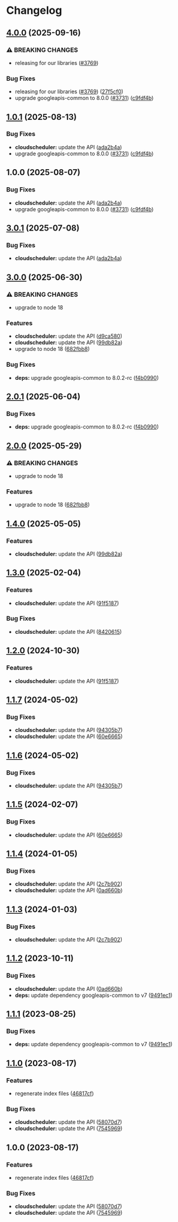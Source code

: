 # Changelog

## [4.0.0](https://github.com/googleapis/google-api-nodejs-client/compare/cloudscheduler-v3.0.1...cloudscheduler-v4.0.0) (2025-09-16)


### ⚠ BREAKING CHANGES

* releasing for our libraries ([#3769](https://github.com/googleapis/google-api-nodejs-client/issues/3769))

### Bug Fixes

* releasing for our libraries ([#3769](https://github.com/googleapis/google-api-nodejs-client/issues/3769)) ([27f5cf0](https://github.com/googleapis/google-api-nodejs-client/commit/27f5cf0a0190a5e8e8bf970f7a7cf77c409f093e))
* upgrade googleapis-common to 8.0.0  ([#3731](https://github.com/googleapis/google-api-nodejs-client/issues/3731)) ([c9fdf4b](https://github.com/googleapis/google-api-nodejs-client/commit/c9fdf4b34d6c9bcf608eee35dd281d4680be9797))

## [1.0.1](https://github.com/googleapis/google-api-nodejs-client/compare/cloudscheduler-v1.0.0...cloudscheduler-v1.0.1) (2025-08-13)


### Bug Fixes

* **cloudscheduler:** update the API ([ada2b4a](https://github.com/googleapis/google-api-nodejs-client/commit/ada2b4a8e9b5783fa8bfa4b01bd5420b6b8a6403))
* upgrade googleapis-common to 8.0.0  ([#3731](https://github.com/googleapis/google-api-nodejs-client/issues/3731)) ([c9fdf4b](https://github.com/googleapis/google-api-nodejs-client/commit/c9fdf4b34d6c9bcf608eee35dd281d4680be9797))

## 1.0.0 (2025-08-07)


### Bug Fixes

* **cloudscheduler:** update the API ([ada2b4a](https://github.com/googleapis/google-api-nodejs-client/commit/ada2b4a8e9b5783fa8bfa4b01bd5420b6b8a6403))
* upgrade googleapis-common to 8.0.0  ([#3731](https://github.com/googleapis/google-api-nodejs-client/issues/3731)) ([c9fdf4b](https://github.com/googleapis/google-api-nodejs-client/commit/c9fdf4b34d6c9bcf608eee35dd281d4680be9797))

## [3.0.1](https://github.com/googleapis/google-api-nodejs-client/compare/cloudscheduler-v3.0.0...cloudscheduler-v3.0.1) (2025-07-08)


### Bug Fixes

* **cloudscheduler:** update the API ([ada2b4a](https://github.com/googleapis/google-api-nodejs-client/commit/ada2b4a8e9b5783fa8bfa4b01bd5420b6b8a6403))

## [3.0.0](https://github.com/googleapis/google-api-nodejs-client/compare/cloudscheduler-v2.0.1...cloudscheduler-v3.0.0) (2025-06-30)


### ⚠ BREAKING CHANGES

* upgrade to node 18

### Features

* **cloudscheduler:** update the API ([d9ca580](https://github.com/googleapis/google-api-nodejs-client/commit/d9ca580f64b6bac308ae47772f0b73ba2ff1a7a3))
* **cloudscheduler:** update the API ([99db82a](https://github.com/googleapis/google-api-nodejs-client/commit/99db82aa0ad48c08045858fef3d860e7391f6d90))
* upgrade to node 18 ([682fbb8](https://github.com/googleapis/google-api-nodejs-client/commit/682fbb869189ae92b3e9a194d37d0548af0c1f92))


### Bug Fixes

* **deps:** upgrade googleapis-common to 8.0.2-rc ([f4b0990](https://github.com/googleapis/google-api-nodejs-client/commit/f4b099071040cfbcfe4a2e7d487d45ee93b369e0))

## [2.0.1](https://github.com/googleapis/google-api-nodejs-client/compare/cloudscheduler-v2.0.0...cloudscheduler-v2.0.1) (2025-06-04)


### Bug Fixes

* **deps:** upgrade googleapis-common to 8.0.2-rc ([f4b0990](https://github.com/googleapis/google-api-nodejs-client/commit/f4b099071040cfbcfe4a2e7d487d45ee93b369e0))

## [2.0.0](https://github.com/googleapis/google-api-nodejs-client/compare/cloudscheduler-v1.4.0...cloudscheduler-v2.0.0) (2025-05-29)


### ⚠ BREAKING CHANGES

* upgrade to node 18

### Features

* upgrade to node 18 ([682fbb8](https://github.com/googleapis/google-api-nodejs-client/commit/682fbb869189ae92b3e9a194d37d0548af0c1f92))

## [1.4.0](https://github.com/googleapis/google-api-nodejs-client/compare/cloudscheduler-v1.3.0...cloudscheduler-v1.4.0) (2025-05-05)


### Features

* **cloudscheduler:** update the API ([99db82a](https://github.com/googleapis/google-api-nodejs-client/commit/99db82aa0ad48c08045858fef3d860e7391f6d90))

## [1.3.0](https://github.com/googleapis/google-api-nodejs-client/compare/cloudscheduler-v1.2.0...cloudscheduler-v1.3.0) (2025-02-04)


### Features

* **cloudscheduler:** update the API ([91f5187](https://github.com/googleapis/google-api-nodejs-client/commit/91f5187352b60cb22bed1681107b959c2f52361b))


### Bug Fixes

* **cloudscheduler:** update the API ([8420615](https://github.com/googleapis/google-api-nodejs-client/commit/8420615b0257d6c97143d2046a6ba5ab8c63228c))

## [1.2.0](https://github.com/googleapis/google-api-nodejs-client/compare/cloudscheduler-v1.1.7...cloudscheduler-v1.2.0) (2024-10-30)


### Features

* **cloudscheduler:** update the API ([91f5187](https://github.com/googleapis/google-api-nodejs-client/commit/91f5187352b60cb22bed1681107b959c2f52361b))

## [1.1.7](https://github.com/googleapis/google-api-nodejs-client/compare/cloudscheduler-v1.1.6...cloudscheduler-v1.1.7) (2024-05-02)


### Bug Fixes

* **cloudscheduler:** update the API ([94305b7](https://github.com/googleapis/google-api-nodejs-client/commit/94305b7da4ccfab0e63b613d6a7fcbe33864270d))
* **cloudscheduler:** update the API ([60e6665](https://github.com/googleapis/google-api-nodejs-client/commit/60e6665d34b30c65942df32342a94a510e846f81))

## [1.1.6](https://github.com/googleapis/google-api-nodejs-client/compare/cloudscheduler-v1.1.5...cloudscheduler-v1.1.6) (2024-05-02)


### Bug Fixes

* **cloudscheduler:** update the API ([94305b7](https://github.com/googleapis/google-api-nodejs-client/commit/94305b7da4ccfab0e63b613d6a7fcbe33864270d))

## [1.1.5](https://github.com/googleapis/google-api-nodejs-client/compare/cloudscheduler-v1.1.4...cloudscheduler-v1.1.5) (2024-02-07)


### Bug Fixes

* **cloudscheduler:** update the API ([60e6665](https://github.com/googleapis/google-api-nodejs-client/commit/60e6665d34b30c65942df32342a94a510e846f81))

## [1.1.4](https://github.com/googleapis/google-api-nodejs-client/compare/cloudscheduler-v1.1.3...cloudscheduler-v1.1.4) (2024-01-05)


### Bug Fixes

* **cloudscheduler:** update the API ([2c7b902](https://github.com/googleapis/google-api-nodejs-client/commit/2c7b90229a5a25ed0dea8afe5e80cf57de00a167))
* **cloudscheduler:** update the API ([0ad660b](https://github.com/googleapis/google-api-nodejs-client/commit/0ad660ba46bbce7c84a9bcb0458c1fad1fdb4325))

## [1.1.3](https://github.com/googleapis/google-api-nodejs-client/compare/cloudscheduler-v1.1.2...cloudscheduler-v1.1.3) (2024-01-03)


### Bug Fixes

* **cloudscheduler:** update the API ([2c7b902](https://github.com/googleapis/google-api-nodejs-client/commit/2c7b90229a5a25ed0dea8afe5e80cf57de00a167))

## [1.1.2](https://github.com/googleapis/google-api-nodejs-client/compare/cloudscheduler-v1.1.1...cloudscheduler-v1.1.2) (2023-10-11)


### Bug Fixes

* **cloudscheduler:** update the API ([0ad660b](https://github.com/googleapis/google-api-nodejs-client/commit/0ad660ba46bbce7c84a9bcb0458c1fad1fdb4325))
* **deps:** update dependency googleapis-common to v7 ([9491ec1](https://github.com/googleapis/google-api-nodejs-client/commit/9491ec1cdc3c413e7d73edcfcd59cf5c28a7c855))

## [1.1.1](https://github.com/googleapis/google-api-nodejs-client/compare/cloudscheduler-v1.1.0...cloudscheduler-v1.1.1) (2023-08-25)


### Bug Fixes

* **deps:** update dependency googleapis-common to v7 ([9491ec1](https://github.com/googleapis/google-api-nodejs-client/commit/9491ec1cdc3c413e7d73edcfcd59cf5c28a7c855))

## [1.1.0](https://github.com/googleapis/google-api-nodejs-client/compare/cloudscheduler-v1.0.0...cloudscheduler-v1.1.0) (2023-08-17)


### Features

* regenerate index files ([46817cf](https://github.com/googleapis/google-api-nodejs-client/commit/46817cfbbdb7030ef55c89dcd5dd54b85d14da5b))


### Bug Fixes

* **cloudscheduler:** update the API ([58070d7](https://github.com/googleapis/google-api-nodejs-client/commit/58070d75a236418d8ab31189a667e947fcafd156))
* **cloudscheduler:** update the API ([7545969](https://github.com/googleapis/google-api-nodejs-client/commit/7545969daa6e38db0d242892b470921fc258cce7))

## 1.0.0 (2023-08-17)


### Features

* regenerate index files ([46817cf](https://github.com/googleapis/google-api-nodejs-client/commit/46817cfbbdb7030ef55c89dcd5dd54b85d14da5b))


### Bug Fixes

* **cloudscheduler:** update the API ([58070d7](https://github.com/googleapis/google-api-nodejs-client/commit/58070d75a236418d8ab31189a667e947fcafd156))
* **cloudscheduler:** update the API ([7545969](https://github.com/googleapis/google-api-nodejs-client/commit/7545969daa6e38db0d242892b470921fc258cce7))
